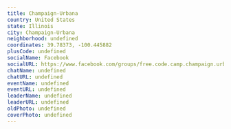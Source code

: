 ```yaml
---
title: Champaign-Urbana
country: United States
state: Illinois
city: Champaign-Urbana
neighborhood: undefined
coordinates: 39.78373, -100.445882
plusCode: undefined
socialName: Facebook
socialURL: https://www.facebook.com/groups/free.code.camp.champaign.urbana
chatName: undefined
chatURL: undefined
eventName: undefined
eventURL: undefined
leaderName: undefined
leaderURL: undefined
oldPhoto: undefined
coverPhoto: undefined
---
```

